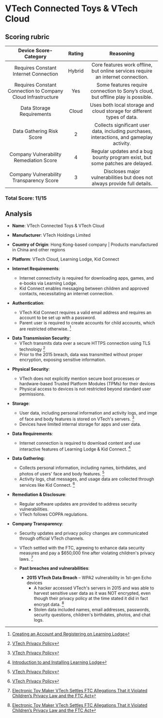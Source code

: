 # VTech Connected Toys & VTech Cloud

## Scoring rubric
| Device Score-Category |  Rating | Reasoning | 
| :---: | :---: | :---: | 
| Requires Constant Internet Connection | Hybrid | Core features work offline, but online services require an internet connection. |
| Requires Constant Connection to Company Cloud Infrastructure | Yes | Some features require connection to Sony’s cloud, but offline play is possible. |
| Data Storage Requirements | Cloud | Uses both local storage and cloud storage for different types of data. |
| Data Gathering Risk Score | 2 | Collects significant user data, including purchases, interactions, and gameplay activity. |
| Company Vulnerability Remediation Score | 4 | Regular updates and a bug bounty program exist, but some patches are delayed. |
| Company Vulnerability Transparency Score | 3 | Discloses major vulnerabilities but does not always provide full details. | 

### Total Score: 11/15

## Analysis  
- **Name**: VTech Connected Toys & VTech Cloud
- **Manufacturer**: VTech Holdings Limited
- **Country of Origin**: Hong Kong-based company | Products manufactured in China and other regions 
- **Platform**: VTech Cloud, Learning Lodge, Kid Connect​

- **Internet Requirements**:  
    - Internet connectivity is required for downloading apps, games, and e-books via Learning Lodge.
    - Kid Connect enables messaging between children and approved contacts, necessitating an internet connection. 

- **Authentication**:  
    - VTech Kid Connect requires a valid email address and requires an account to be set up with a password. 
    - Parent user is required to create accounts for child accounts, which are restricted otherwise. [^1]

 [^1]: [Creating an Account and Registering on Learning Lodge](https://www.vtechkids.com/tutorials/innotab3)

- **Data Transmission Security**:  
    - VTech transmits data over a secure HTTPS connection using TLS technology [^2]
    - Prior to the 2015 breach, data was transmitted without proper encryption, exposing sensitive information.​

[^2]: [VTech Privacy Policy](https://www.vtechda.com/legal/version/view.aspx?country=US&lang=eng&x=4&y=1)

- **Physical Security**:  
    - VTech does not explicitly mention secure boot processes or hardware-based Trusted Platform Modules (TPMs) for their devices
    - Physical access to devices is not restricted beyond standard user permissions.

- **Storage**:  
    - User data, including personal information and activity logs, and imge of face and body features is stored on VTech's servers. [^2]
    - Devices have limited internal storage for apps and user data.

- **Data Requirements**:  
    - Internet connection is required to download content and use interactive features of Learning Lodge & Kid Connect. [^3]

[^3]: [Introduction to and Installing Learning Lodge](https://www.vtechkids.com/tutorials/innotab3)

- **Data Gathering**:  
    - Collects personal information, including names, birthdates, and photos of users' face and body features. [^2]
    - Activity logs, chat messages, and usage data are collected through services like Kid Connect. [^2]

- **Remediation & Disclosure**:  
    - Regular software updates are provided to address security vulnerabilities.
    - VTech follows COPPA regulations. 
      
- **Company Transparency**:  
    - Security updates and privacy policy changes are communicated through official VTech channels.
    - VTech settled with the FTC, agreeing to enhance data security measures and pay a $650,000 fine after violating children's privacy laws. [^4]
 
    - **Past breaches and vulnerabilities**:  
        - **2015 VTech Data Breach** –  WPA2 vulnerability in 1st-gen Echo devices
          - A hacker accessed VTech's servers in 2015 and was able to harvest sensitive user data as it was NOT encrypted, even though their privacy policy at the time stated it did in fact encrypt data. [^4]
          - Stolen data included names, email addresses, passwords, security questions, children's birthdates, photos, and chat logs.
         
[^4]: [Electronic Toy Maker VTech Settles FTC Allegations That it Violated Children’s Privacy Law and the FTC Act](https://www.ftc.gov/news-events/news/press-releases/2018/01/electronic-toy-maker-vtech-settles-ftc-allegations-it-violated-childrens-privacy-law-ftc-act)
        
